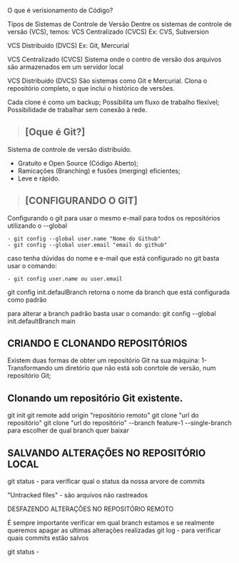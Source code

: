 O que é verisionamento de Código?

Tipos de Sistemas de Controle de Versão
Dentre os sistemas de controle de versão (VCS), temos:
VCS Centralizado (CVCS)
Ex: CVS, Subversion

VCS Distribuído (DVCS)
Ex: Git, Mercurial


VCS Centralizado (CVCS)
Sistema onde o contro de versão dos arquivos são armazenados em um servidor local

VCS Distribuído (DVCS)
São sistemas como Git e Mercurial.
Clona o repositório completo, o que inclui o histórico de versões.

Cada clone é como um backup;
Possibilita um fluxo de trabalho flexível;
Possibilidade de trabalhar sem conexão à rede.

> ## [Oque é Git?]
Sistema de controle de versão distribuído.
- Gratuito e Open Source (Código Aberto);
- Ramicações (Branching) e fusões (merging) eficientes;
- Leve e rápido.

> ## [CONFIGURANDO O GIT]
Configurando o git para usar o mesmo e-mail para todos os repositórios utilizando o --global
```
- git config --global user.name "Nome do Github"
- git config --global user.email "email do github"
```

caso tenha dúvidas do nome e e-mail que está configurado no git basta usar o comando:
```
- git config user.name ou user.email
```

git config init.defaulBranch
retorna o nome da branch que está configurada como padrão

para alterar a branch padrão basta usar o comando:
git config --global init.defaultBranch main


## CRIANDO E CLONANDO REPOSITÓRIOS
Existem duas formas de obter um repositório Git na sua máquina:
1-Transformando um diretório que não está sob conrtole de versão, num
repositório Git;

## Clonando um repositório Git existente.
git init
git remote add origin "repositório remoto"
git clone "url do repositório"
git clone "url do repositório" --branch feature-1 --single-branch para escolher de qual branch quer baixar

## SALVANDO ALTERAÇÕES NO REPOSITÓRIO LOCAL
git status - para verificar qual o status da nossa arvore de commits

"Untracked files" - são arquivos não rastreados


DESFAZENDO ALTERAÇÕES NO REPOSITÓRIO REMOTO

É sempre importante verificar em qual branch estamos e se realmente queremos apagar as ultimas alterações realizadas
git log - para verificar quais commits estão salvos

git status - 